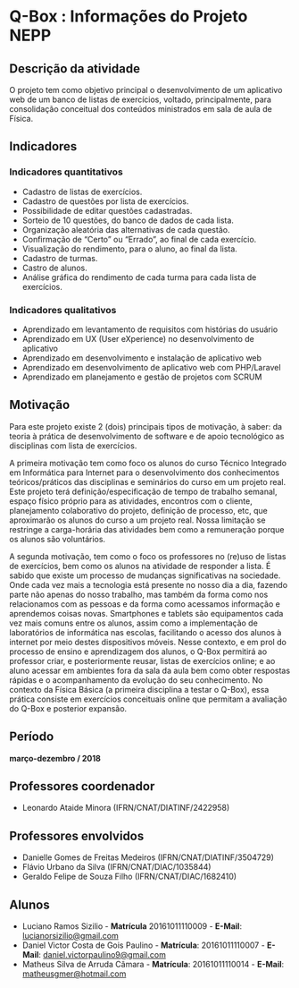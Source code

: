 # [](#header-1) Q-Box : Informações do Projeto NEPP

## [](#header-2) Descrição da atividade

O projeto tem como objetivo principal o desenvolvimento de um aplicativo web de um banco de listas de exercícios, voltado, principalmente, para consolidação conceitual dos conteúdos ministrados em sala de aula de Física.


## [](#header-2) Indicadores

### [](#header-3) Indicadores quantitativos

- Cadastro de listas de exercícios.
- Cadastro de questões por lista de exercícios.
- Possibilidade de editar questões cadastradas.
- Sorteio de 10 questões, do banco de dados de cada lista.
- Organização aleatória das alternativas de cada questão.
- Confirmação de “Certo” ou “Errado”, ao final de cada exercício.
- Visualização do rendimento, para o aluno, ao final da lista.
- Cadastro de turmas.
- Castro de alunos.
- Análise gráfica do rendimento de cada turma para cada lista de exercícios.

### [](#header-3) Indicadores qualitativos

- Aprendizado em levantamento de requisitos com histórias do usuário
- Aprendizado em UX (User eXperience) no desenvolvimento de aplicativo
- Aprendizado em desenvolvimento e instalação de aplicativo web
- Aprendizado em desenvolvimento de aplicativo web com PHP/Laravel
- Aprendizado em planejamento e gestão de projetos com SCRUM 


## [](#header-2) Motivação

Para este projeto existe 2 (dois) principais tipos de motivação, à saber: da teoria à prática de desenvolvimento de software e de apoio tecnológico as disciplinas com lista de exercícios.

A primeira motivação tem como foco os alunos do curso Técnico Integrado em Informática para Internet para o desenvolvimento dos conhecimentos teóricos/práticos das disciplinas e seminários do curso em um projeto real.
Este projeto terá definição/especificação de tempo de trabalho semanal, espaço físico próprio para as atividades, encontros com o cliente, planejamento colaborativo do projeto, definição de processo, etc, que aproximarão os alunos do curso a um projeto real.
Nossa limitação se restringe a carga-horária das atividades bem como a remuneração porque os alunos são voluntários.

A segunda motivação, tem como o foco os professores no (re)uso de listas de exercícios, bem como os alunos na atividade de responder a lista.
É sabido que existe um processo de mudanças significativas na sociedade.
Onde cada vez mais a tecnologia está presente no nosso dia a dia, fazendo parte não apenas do nosso trabalho, mas também da forma como nos relacionamos com as pessoas e da forma como acessamos informação e aprendemos coisas novas.
Smartphones e tablets são equipamentos cada vez mais comuns entre os alunos, assim como a implementação de laboratórios de informática nas escolas, facilitando o acesso dos alunos à internet por meio destes dispositivos móveis.
Nesse contexto, e em prol do processo de ensino e aprendizagem dos alunos, o Q-Box permitirá ao professor criar, e posteriormente reusar, listas de exercícios online; e ao aluno acessar em ambientes fora da sala da aula bem como obter respostas rápidas e o acompanhamento da evolução do seu conhecimento.
No contexto da Física Básica (a primeira disciplina a testar o Q-Box), essa prática consiste em exercícios conceituais online que permitam a avaliação do Q-Box e posterior expansão.


## [](#header-2) Período

**março-dezembro / 2018**

## [](#header-2) Professores coordenador

- Leonardo Ataide Minora (IFRN/CNAT/DIATINF/2422958)


## [](#header-2) Professores envolvidos

- Danielle Gomes de Freitas Medeiros (IFRN/CNAT/DIATINF/3504729)
- Flávio Urbano da Silva (IFRN/CNAT/DIAC/1035844)
- Geraldo Felipe de Souza Filho (IFRN/CNAT/DIAC/1682410)


## [](#header-2) Alunos

- Luciano Ramos Sizilio - **Matrícula** 20161011110009 - **E-Mail**: lucianorsizilio@gmail.com
- Daniel Victor Costa de Gois Paulino - **Matrícula**: 20161011110007 - **E-Mail**: daniel.victorpaulino9@gmail.com
- Matheus Silva de Arruda Câmara - **Matrícula**: 20161011110014 - **E-Mail**: matheusgmer@hotmail.com
